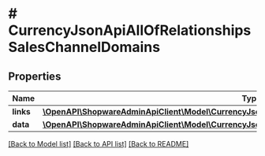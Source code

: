 # # CurrencyJsonApiAllOfRelationshipsSalesChannelDomains

## Properties

Name | Type | Description | Notes
------------ | ------------- | ------------- | -------------
**links** | [**\OpenAPI\ShopwareAdminApiClient\Model\CurrencyJsonApiAllOfRelationshipsSalesChannelDomainsLinks**](CurrencyJsonApiAllOfRelationshipsSalesChannelDomainsLinks.md) |  | [optional]
**data** | [**\OpenAPI\ShopwareAdminApiClient\Model\CurrencyJsonApiAllOfRelationshipsSalesChannelDomainsData[]**](CurrencyJsonApiAllOfRelationshipsSalesChannelDomainsData.md) |  | [optional]

[[Back to Model list]](../../README.md#models) [[Back to API list]](../../README.md#endpoints) [[Back to README]](../../README.md)
